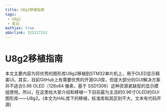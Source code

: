 ```yaml
---
title: U8g2移植指南
tags: 
 - U8g2
 - 笔记
mathjax: true
abbrlink: 325217152
---
```


# U8g2移植指南
   本文主要内容为将优秀的图形库U8g2移植到STM32单片机上，用于OLED显示精美UI。其实，目前GitHub上有需要优秀的开源GUI库，但是大部分的GUI解决方案并不适合0.96 OLED（128x64 像素，基于 SSD1306）这种资源紧缺型的显示模组使用。所以，在这里给大家介绍和移植一下目前最为主流的0.96寸OLED的GUI图形库——U8g2。(本文为HAL库下的移植，标准库和其区别不大，文末有代码开源)
